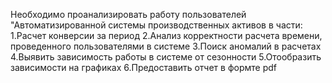 Необходимо проанализировать работу пользователей "Автоматизированной системы производственных активов в части:  
1.Расчет конверсии за период
2.Анализ корректности расчета времени, проведенного пользователями в системе
3.Поиск аномалий в расчетах
4.Выявить зависимость работы в системе от сезонности
5.Отообразить зависимости на графиках
6.Предоставить отчет в формте pdf
